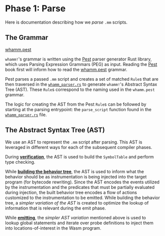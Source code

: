 # Phase 1: Parse #

Here is documentation describing how we _parse_ `.mm` scripts.

## The Grammar ##
[whamm.pest]

`whamm!`'s grammar is written using the [Pest] parser generator Rust library, which uses Parsing Expression Grammars (PEG) as input.
Reading the [Pest] book first will inform how to read the [whamm.pest] grammar.

Pest parses a passed `.mm` script and creates a set of matched `Rule`s that are then traversed in the [`whamm_parser.rs`] to generate `whamm!`'s Abstract Syntax Tree (AST).
These `Rule`s correspond to the naming used in the `whamm.pest` grammar.

The logic for creating the AST from the Pest `Rule`s can be followed by starting at the parsing entrypoint: the `parse_script` function found in the [`whamm_parser.rs`] file.

[whamm.pest]: https://github.com/ejrgilbert/whamm/blob/master/src/parser/whamm.pest
[Pest]: https://pest.rs/book/

[`whamm_parser.rs`]: https://github.com/ejrgilbert/whamm/blob/master/src/parser/whamm_parser.rs

## The Abstract Syntax Tree (AST) ##

We use an AST to represent the `.mm` script after parsing.
This AST is leveraged in different ways for each of the subsequent compiler phases.

During [**verification**](verifying.md), the AST is used to build the `SymbolTable` and perform type checking.

While [**building the behavior tree**](behavior_tree.md), the AST is used to inform what the behavior should be as instrumentation is being injected into the target program (for bytecode rewriting).
Since the AST encodes the events utilized by the instrumentation and the predicates that must be partially evaluated during injection, the built behavior tree encodes a flow of actions customized to the instrumentation to be emitted.
While building the behavior tree, a _simpler variation of the AST_ is created to optimize the lookup of information that is relevant during the emit phase.

While [**emitting**](emitting.md), the _simpler AST variation_ mentioned above is used to lookup global statements and iterate over probe definitions to inject them into locations-of-interest in the Wasm program.
